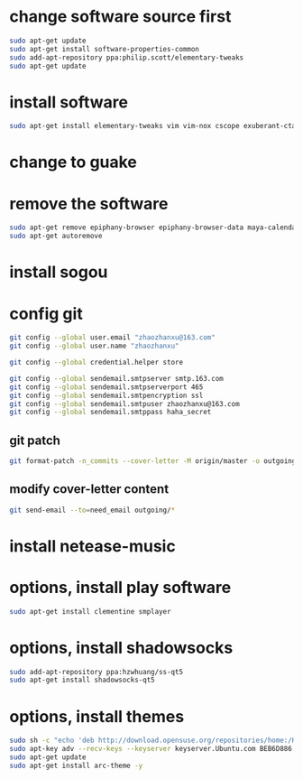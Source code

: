 # change software source first

```bash
sudo apt-get update
sudo apt-get install software-properties-common
sudo add-apt-repository ppa:philip.scott/elementary-tweaks
sudo apt-get update
```

# install software

```bash
sudo apt-get install elementary-tweaks vim vim-nox cscope exuberant-ctags thunderbird guake chromium-browser gedit git libreoffice fcitx meld gnome-calculator git-email
```

# change to guake

# remove the software

```bash
sudo apt-get remove epiphany-browser epiphany-browser-data maya-calendar noise audience pantheon-calculator scratch-text-editor pantheon-terminal pantheon-mail simple-scan onboard gnome-orca ibus ibus-gtk ibus-gtk3 printer-driver-foo2zjs printer-driver-foo2zjs-common
sudo apt-get autoremove
```

# install sogou

# config git

```bash
git config --global user.email "zhaozhanxu@163.com"
git config --global user.name "zhaozhanxu"

git config --global credential.helper store

git config --global sendemail.smtpserver smtp.163.com
git config --global sendemail.smtpserverport 465
git config --global sendemail.smtpencryption ssl
git config --global sendemail.smtpuser zhaozhanxu@163.com
git config --global sendemail.smtppass haha_secret
```

## git patch

```bash
git format-patch -n_commits --cover-letter -M origin/master -o outgoing
```

## modify cover-letter content

```bash
git send-email --to=need_email outgoing/*
```

# install netease-music

# options, install play software

```bash
sudo apt-get install clementine smplayer
```

# options, install shadowsocks

```bash
sudo add-apt-repository ppa:hzwhuang/ss-qt5
sudo apt-get install shadowsocks-qt5
```

# options, install themes

```bash
sudo sh -c "echo 'deb http://download.opensuse.org/repositories/home:/Horst3180/xUbuntu_16.04/ /' > /etc/apt/sources.list.d/arc-theme.list"
sudo apt-key adv --recv-keys --keyserver keyserver.Ubuntu.com BEB6D886
sudo apt-get update
sudo apt-get install arc-theme -y
```
